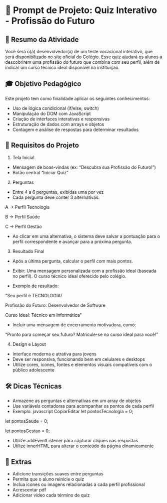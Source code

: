 # 🎯 Prompt de Projeto: Quiz Interativo - Profissão do Futuro
 ## 🧠 Resumo da Atividade
  Você será o(a) desenvolvedor(a) de um teste vocacional interativo, que será disponibilizado no site oficial do Colégio. Esse quiz ajudará os alunos a descobrirem uma profissão do futuro que combina com seu perfil, além de indicar um curso técnico ideal disponível na instituição.
## 🎓 Objetivo Pedagógico
Este projeto tem como finalidade aplicar os seguintes conhecimentos:

* Uso de lógica condicional (if/else, switch)
* Manipulação do DOM com JavaScript
* Criação de interfaces interativas e responsivas
* Estruturação de dados com arrays e objetos
* Contagem e análise de respostas para determinar resultados

## 🧩 Requisitos do Projeto
1. Tela Inicial
* Mensagem de boas-vindas (ex: “Descubra sua Profissão do Futuro!”)
* Botão central “Iniciar Quiz”
2. Perguntas
* Entre 4 a 6 perguntas, exibidas uma por vez
* Cada pergunta deve conter 3 alternativas:
  
A → Perfil Tecnologia

B → Perfil Saúde

C → Perfil Gestão

* Ao clicar em uma alternativa, o sistema deve salvar a pontuação para o perfil correspondente e avançar para a próxima pergunta.

3. Resultado Final
* Após a última pergunta, calcular o perfil com mais pontos.
  
* Exibir:
Uma mensagem personalizada com a profissão ideal (baseada no perfil).
O curso técnico ideal oferecido pelo colégio.
 * Exemplo de resultado:


 "Seu perfil é TECNOLOGIA!
 
 Profissão do Futuro: Desenvolvedor de Software
 
 Curso Ideal: Técnico em Informática"
 
* Incluir uma mensagem de encerramento motivadora, como:
  
 “Pronto para começar seu futuro? Matricule-se no curso ideal para você!”

4. Design e Layout
* Interface moderna e atrativa para jovens
* Deve ser responsiva, funcionando bem em celulares e desktops
* Utilize cores, ícones, fontes e elementos visuais compatíveis com o público adolescente

## 🛠️ Dicas Técnicas
* Armazene as perguntas e alternativas em um array de objetos
* Use variáveis contadoras para acompanhar os pontos de cada perfil
* Exemplo:
javascript
CopiarEditar
let pontosTecnologia = 0;

let pontosSaude = 0;

let pontosGestao = 0;

* Utilize addEventListener para capturar cliques nas respostas
* Utilize innerHTML para alterar o conteúdo da página dinamicamente

## 📱 Extras 

* Adicione transições suaves entre perguntas
* Permita que o aluno reinicie o quiz
* Inclua ícones ou imagens relacionadas a cada perfil profissional
* Acrescentar pdf
* Adicionar vídeo cada término de quiz 

















